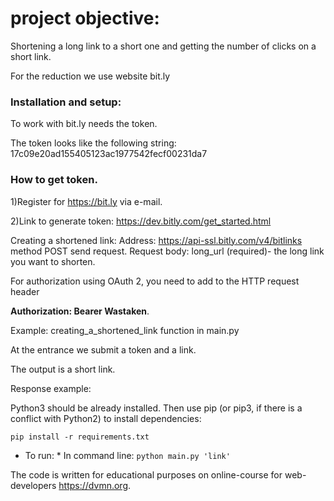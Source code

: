 project objective:
=====================
Shortening a long link to a short one and getting the number of clicks on a short link.

For the reduction we use website bit.ly

### Installation and setup:

To work with bit.ly needs the token.

The token looks like the following string: 17c09e20ad155405123ac1977542fecf00231da7

### How to get token.

 1)Register for https://bit.ly via e-mail.
 
 2)Link to generate token: https://dev.bitly.com/get_started.html
 
Creating a shortened link:
 Address: https://api-ssl.bitly.com/v4/bitlinks method POST send request.
 Request body: long_url (required)- the long link you want to shorten.
 
 For authorization using OAuth 2, you need to add to the HTTP request header
 
 **Authorization: Bearer Wastaken**.
 
 Example: 
 creating_a_shortened_link function in main.py
 
 At the entrance we submit a token and a link.
 
 The output is a short link.
 
 Response example:

Python3 should be already installed. 
Then use pip (or pip3, if there is a conflict with Python2) to install dependencies:

```
pip install -r requirements.txt
```

* To run: * In command line: ``` python main.py 'link' ```

The code is written for educational purposes on online-course for web-developers https://dvmn.org.
